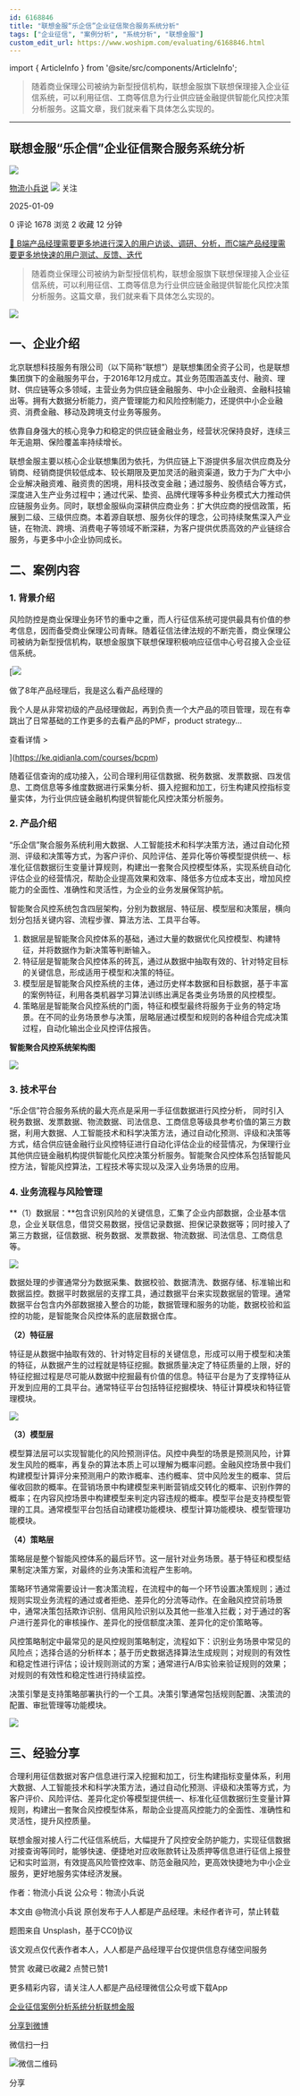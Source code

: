 ```yaml
---
id: 6168846
title: "联想金服“乐企信”企业征信聚合服务系统分析"
tags: ["企业征信", "案例分析", "系统分析", "联想金服"]
custom_edit_url: https://www.woshipm.com/evaluating/6168846.html
---
```

import { ArticleInfo } from '@site/src/components/ArticleInfo';

<ArticleInfo
    author="物流小兵说"
    authorLink="https://www.woshipm.com/u/658093"
    published="2025-01-09"
    views={1678}
    comments={0}
    collects={2}
/>

> 随着商业保理公司被纳为新型授信机构，联想金服旗下联想保理接入企业征信系统，可以利用征信、工商等信息为行业供应链金融提供智能化风控决策分析服务。这篇文章，我们就来看下具体怎么实现的。

---

## 联想金服“乐企信”企业征信聚合服务系统分析

[![](https://static.woshipm.com/view/woshipm_api_def_20241230105723_1637.jpg?imageView2/1/w/72/h/72/q/100)](https://www.woshipm.com/u/658093)

[物流小兵说](https://www.woshipm.com/u/658093) ![](https://static.woshipm.com/tag/1101_1@2x.png) 关注

2025-01-09

0 评论 1678 浏览 2 收藏 12 分钟

[🔗 B端产品经理需要更多地进行深入的用户访谈、调研、分析，而C端产品经理需要更多地快速的用户测试、反馈、迭代](https://ke.qidianla.com/courses/bcpm)

> 随着商业保理公司被纳为新型授信机构，联想金服旗下联想保理接入企业征信系统，可以利用征信、工商等信息为行业供应链金融提供智能化风控决策分析服务。这篇文章，我们就来看下具体怎么实现的。

![](https://image.woshipm.com/2023/04/17/cc6dea64-dcf5-11ed-8851-00163e0b5ff3.png)

## 一、企业介绍

北京联想科技服务有限公司（以下简称“联想”）是联想集团全资子公司，也是联想集团旗下的金融服务平台，于2016年12月成立。其业务范围涵盖支付、融资、理财、供应链等众多领域，主营业务为供应链金融服务、中小企业融资、金融科技输出等。拥有大数据分析能力，资产管理能力和风险控制能力，还提供中小企业融资、消费金融、移动及跨境支付业务等服务。

依靠自身强大的核心竞争力和稳定的供应链金融业务，经营状况保持良好，连续三年无逾期、保险覆盖率持续增长。

联想金服主要以核心企业联想集团为依托，为供应链上下游提供多层次供应商及分销商、经销商提供较低成本、较长期限及更加灵活的融资渠道，致力于为广大中小企业解决融资难、融资贵的困境，用科技改变金融；通过服务、股债结合等方式，深度进入生产业务过程中；通过代采、垫资、品牌代理等多种业务模式大力推动供应链服务业务。同时，联想金服纵向深耕供应商业务：扩大供应商的授信政策，拓展到二级、三级供应商。本着源自联想、服务伙伴的理念，公司持续聚焦深入产业链，在物流、跨境、消费电子等领域不断深耕，为客户提供优质高效的产业链综合服务，与更多中小企业协同成长。

## 二、案例内容

### 1\. 背景介绍

风险防控是商业保理业务环节的重中之重，而人行征信系统可提供最具有价值的参考信息，因而备受商业保理公司青眯。随着征信法律法规的不断完善，商业保理公司被纳为新型授信机构，联想金服旗下联想保理积极响应征信中心号召接入企业征信系统。

[![](https://image.woshipm.com/2023/08/02/bf59b8ba-30e4-11ee-88e7-00163e0b5ff3.png)

做了8年产品经理后，我是这么看产品经理的

我个人是从非常初级的产品经理做起，再到负责一个大产品的项目管理，现在有幸跳出了日常基础的工作更多的去看产品的PMF，product strategy...

查看详情 >

](https://ke.qidianla.com/courses/bcpm)

随着征信查询的成功接入，公司合理利用征信数据、税务数据、发票数据、四发信息、工商信息等多维度数据进行采集分析、摄入挖掘和加工，衍生构建风控指标变量实体，为行业供应链金融机构提供智能化风控决策分析服务。

### 2\. 产品介绍

“乐企信”聚合服务系统利用大数据、人工智能技术和科学决策方法，通过自动化预测、评级和决策等方式，为客户评价、风险评估、差异化等价等模型提供统一、标准化征信数据衍生变量计算规则，构建出一套聚合风控模型体系，实现系统自动化评估企业的经营情况，帮助企业提高效果和效率、降低多方位成本支出，增加风控能力的全面性、准确性和灵活性，为企业的业务发展保驾护航。

智能聚合风控系统包含四层架构，分别为数据层、特征层、模型层和决策层，横向划分包括关键内容、流程步骤、算法方法、工具平台等。

1.  数据层是智能聚合风控体系的基础，通过大量的数据优化风控模型、构建特征，并将数据作为新决策等判断输入。
2.  特征层是智能聚合风控体系的砖瓦，通过从数据中抽取有效的、针对特定目标的关键信息，形成适用于模型和决策的特征。
3.  模型层是智能聚合风控系统的主体，通过历史样本数据和目标数据，基于丰富的案例特征，利用各类机器学习算法训练出满足各类业务场景的风控模型。
4.  策略层是智能聚合风控系统的门面，特征和模型最终将服务于业务的特定场景。在不同的业务场景参与决策，层略层通过模型和规则的各种组合完成决策过程，自动化输出企业风控评估报告。

**智能聚合风控系统架构图**

![](https://image.woshipm.com/2025/01/09/586e1364-ce48-11ef-9e7b-00163e09d72f.png)

### 3\. 技术平台

“乐企信”符合服务系统的最大亮点是采用一手征信数据进行风控分析， 同时引入税务数据、发票数据、物流数据、司法信息、工商信息等级具参考价值的第三方数据，利用大数据、人工智能技术和科学决策方法，通过自动化预测、评级和决策等方式，结合供应链金融行业风控特征进行自动化评估企业的经营情况，为保理行业其他供应链金融机构提供智能化风控决策分析服务。智能聚合风控体系包括智能风控方法，智能风控算法，工程技术等实现以及深入业务场景的应用。

### 4\. 业务流程与风险管理

**（1）数据层：**包含识别风险的关键信息，汇集了企业内部数据，企业基本信息，企业关联信息，借贷交易数据，授信记录数据、担保记录数据等；同时接入了第三方数据，征信数据、税务数据、发票数据、物流数据、司法信息、工商信息等。

![](https://image.woshipm.com/2025/01/09/83d07790-ce48-11ef-8173-00163e09d72f.png)

数据处理的步骤通常分为数据采集、数据校验、数据清洗、数据存储、标准输出和数据监控。数据平时数据层的支撑工具，通过数据平台来实现数据层的管理。通常数据平台包含内外部数据接入整合的功能，数据管理和服务的功能，数据校验和监控的功能，是智能聚合风控体系的底层数据仓库。

**（2）特征层**

特征是从数据中抽取有效的、针对特定目标的关键信息，形成可以用于模型和决策的特征，从数据产生的过程就是特征挖掘。数据质量决定了特征质量的上限，好的特征挖掘过程是尽可能从数据中挖掘最有价值的信息。特征平台是为了支撑特征从开发到应用的工具平台。通常特征平台包括特征挖掘模块、特征计算模块和特征管理模块。

![](https://image.woshipm.com/2025/01/09/e7dca56a-ce48-11ef-8173-00163e09d72f.png)

**（3）模型层**

模型算法层可以实现智能化的风险预测评估。风控中典型的场景是预测风险，计算发生风险的概率，再复杂的算法本质上可以理解为概率问题。金融风控场景中我们构建模型计算评分来预测用户的欺诈概率、违约概率、贷中风险发生的概率、贷后催收回款的概率。在营销场景中构建模型来判断营销成交转化的概率、识别作弊的概率；在内容风控场景中构建模型来判定内容违规的概率。模型平台是支持模型管理的工具。通常模型平台包括自动建模功能模块、模型计算功能模块、模型管理功能模块。

**（4）策略层**

策略层是整个智能风控体系的最后环节。这一层针对业务场景。基于特征和模型结果制定决策方案，对最终的业务决策和流程产生影响。

策略环节通常需要设计一套决策流程，在流程中的每一个环节设置决策规则；通过规则实现业务流程的通过或者拒绝、差异化的分流等动作。在金融风控贷前场景中，通常决策包括欺诈识别、信用风险识别以及其他一些准入拦截；对于通过的客户进行差异化的审核操作、差异化的授信额度决策、差异化的定价策略等。

风控策略制定中最常见的是风控规则策略制定，流程如下：识别业务场景中常见的风险点；选择合适的分析样本；基于历史数据选择算法生成规则；对规则的有效性和稳定性进行评估；设计规则测试的方案；通常进行A/B实验来验证规则的效果；对规则的有效性和稳定性进行持续监控。

决策引擎是支持策略部署执行的一个工具。决策引擎通常包括规则配置、决策流的配置、审批管理等功能模块。

![](https://image.woshipm.com/2025/01/09/098850c4-ce49-11ef-9e7b-00163e09d72f.png)

## 三、经验分享

合理利用征信数据对客户信息进行深入挖掘和加工，衍生构建指标变量体系，利用大数据、人工智能技术和科学决策方法，通过自动化预测、评级和决策等方式，为客户评价、风险评估、差异化定价等模型提供统一、标准化征信数据衍生变量计算规则，构建出一套聚合风控模型体系，帮助企业提高风控能力的全面性、准确性和灵活性，提升风控质量。

联想金服对接人行二代征信系统后，大幅提升了风控安全防护能力，实现征信数据对接查询等同时，能够快速、便捷地对应收账款转让及质押等信息进行征信上报登记和实时监测，有效提高风险管控效率、防范金融风险，更高效快捷地为中小企业服务，更好地服务实体经济发展。

作者：物流小兵说 公众号：物流小兵说

本文由 @物流小兵说 原创发布于人人都是产品经理。未经作者许可，禁止转载

题图来自 Unsplash，基于CC0协议

该文观点仅代表作者本人，人人都是产品经理平台仅提供信息存储空间服务

赞赏 收藏已收藏2 点赞已赞1

更多精彩内容，请关注人人都是产品经理微信公众号或下载App

[企业征信](https://www.woshipm.com/tag/%e4%bc%81%e4%b8%9a%e5%be%81%e4%bf%a1)[案例分析](https://www.woshipm.com/tag/%e6%a1%88%e4%be%8b%e5%88%86%e6%9e%90)[系统分析](https://www.woshipm.com/tag/%e7%b3%bb%e7%bb%9f%e5%88%86%e6%9e%90)[联想金服](https://www.woshipm.com/tag/%e8%81%94%e6%83%b3%e9%87%91%e6%9c%8d)

[分享到微博](https://service.weibo.com/share/share.php?appkey=2775287854&title=联想金服“乐企信”企业征信聚合服务系统分析&url=https://www.woshipm.com/evaluating/6168846.html&pic=https://image.woshipm.com/2023/04/17/cc6dea64-dcf5-11ed-8851-00163e0b5ff3.png)

微信扫一扫

![微信二维码](https://api.pwmqr.com/qrcode/create/?url=https://www.woshipm.com/evaluating/6168846.html)

分享